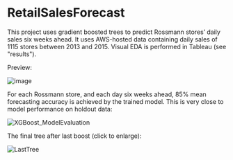 # RetailSalesForecast
This project uses gradient boosted trees to predict Rossmann stores’ daily sales six weeks ahead. It uses AWS-hosted data containing daily sales of 1115 stores between 2013 and 2015. Visual EDA is performed in Tableau (see "results").

Preview:

![image](https://user-images.githubusercontent.com/97337456/194773019-d8201d3d-019a-4c40-88b4-10bc447be818.png)


For each Rossmann store, and each day six weeks ahead, 85% mean forecasting accuracy is achieved by the trained model. This is very close to model performance on holdout data:

![XGBoost_ModelEvaluation](https://user-images.githubusercontent.com/97337456/193450433-5da6d3ee-3a32-4fe4-81e8-a7c0ef5cc172.png)

The final tree after last boost (click to enlarge):

![LastTree](https://user-images.githubusercontent.com/97337456/193451074-ff79ea74-8103-44a8-ab29-44de05880ad9.png)

